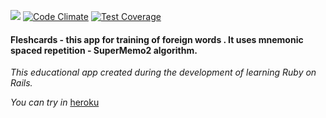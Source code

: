 ![](https://travis-ci.org/Merff/flashcards.svg)
[![Code Climate](https://codeclimate.com/github/Merff/flashcards/badges/gpa.svg)](https://codeclimate.com/github/Merff/flashcards)
[![Test Coverage](https://codeclimate.com/github/Merff/flashcards/badges/coverage.svg)](https://codeclimate.com/github/Merff/flashcards/coverage)

#### Fleshсards - this app for training of foreign words . It uses mnemonic spaced repetition - SuperMemo2 algorithm. 

*This educational app created during the development of learning Ruby on Rails.*

*You can try in* [heroku](https://agile-mountain-30456.herokuapp.com)